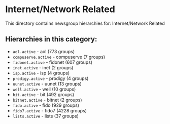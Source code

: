 # Internet/Network Related

This directory contains newsgroup hierarchies for: Internet/Network Related

## Hierarchies in this category:

- `aol.active` - aol (773 groups)
- `compuserve.active` - compuserve (7 groups)
- `fidonet.active` - fidonet (607 groups)
- `inet.active` - inet (2 groups)
- `isp.active` - isp (4 groups)
- `prodigy.active` - prodigy (4 groups)
- `uunet.active` - uunet (13 groups)
- `well.active` - well (10 groups)
- `bit.active` - bit (492 groups)
- `bitnet.active` - bitnet (2 groups)
- `fido.active` - fido (929 groups)
- `fido7.active` - fido7 (4228 groups)
- `lists.active` - lists (37 groups)
